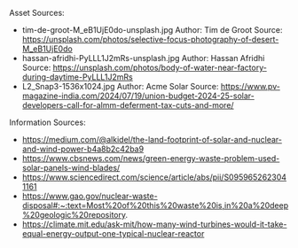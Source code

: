 Asset Sources:
- tim-de-groot-M_eB1UjE0do-unsplash.jpg
  Author: Tim de Groot
  Source: https://unsplash.com/photos/selective-focus-photography-of-desert-M_eB1UjE0do
- hassan-afridhi-PyLLL1J2mRs-unsplash.jpg
  Author: Hassan Afridhi
  Source: https://unsplash.com/photos/body-of-water-near-factory-during-daytime-PyLLL1J2mRs
- L2_Snap3-1536x1024.jpg
  Author: Acme Solar
  Source: https://www.pv-magazine-india.com/2024/07/19/union-budget-2024-25-solar-developers-call-for-almm-deferment-tax-cuts-and-more/


Information Sources:
- https://medium.com/@alkidel/the-land-footprint-of-solar-and-nuclear-and-wind-power-b4a8b2c42ba9
- https://www.cbsnews.com/news/green-energy-waste-problem-used-solar-panels-wind-blades/
- https://www.sciencedirect.com/science/article/abs/pii/S0959652623041161
- https://www.gao.gov/nuclear-waste-disposal#:~:text=Most%20of%20this%20waste%20is,in%20a%20deep%20geologic%20repository.
- https://climate.mit.edu/ask-mit/how-many-wind-turbines-would-it-take-equal-energy-output-one-typical-nuclear-reactor
